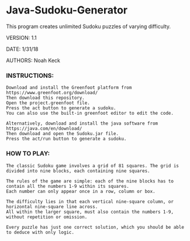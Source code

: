 # Java-Sudoku-Generator
This program creates unlimited Sudoku puzzles of varying difficulty.

VERSION: 1.1

DATE: 1/31/18

AUTHORS: Noah Keck

### INSTRUCTIONS:

    Download and install the Greenfoot platform from https://www.greenfoot.org/download/
    Then download this repository.
    Open the project.greenfoot file.
    Press the act button to generate a sudoku.
    You can also use the built-in greenfoot editor to edit the code.
    
    Alternatively, download and install the java software from https://java.com/en/download/
    Then download and open the Sudoku.jar file.
    Press the act/run button to generate a sudoku.

### HOW TO PLAY:

    The classic Sudoku game involves a grid of 81 squares. The grid is divided into nine blocks, each containing nine squares.

    The rules of the game are simple: each of the nine blocks has to contain all the numbers 1-9 within its squares. 
    Each number can only appear once in a row, column or box.

    The difficulty lies in that each vertical nine-square column, or horizontal nine-square line across.
    All within the larger square, must also contain the numbers 1-9, without repetition or omission.

    Every puzzle has just one correct solution, which you should be able to deduce with only logic.
